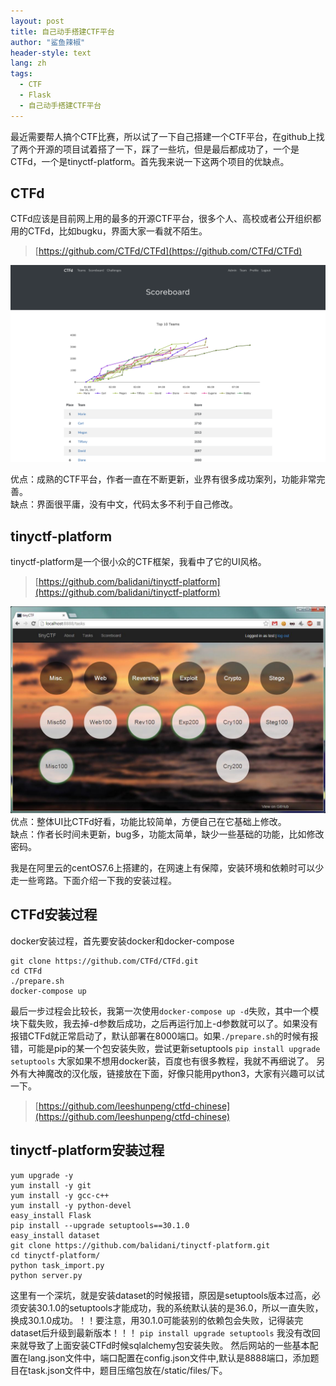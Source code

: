 ```yaml
---
layout: post
title: 自己动手搭建CTF平台
author: "鲨鱼辣椒"
header-style: text
lang: zh
tags:
  - CTF
  - Flask
  - 自己动手搭建CTF平台
---
```


最近需要帮人搞个CTF比赛，所以试了一下自己搭建一个CTF平台，在github上找了两个开源的项目试着搭了一下，踩了一些坑，但是最后都成功了，一个是CTFd，一个是tinyctf-platform。首先我来说一下这两个项目的优缺点。
## CTFd
CTFd应该是目前网上用的最多的开源CTF平台，很多个人、高校或者公开组织都用的CTFd，比如bugku，界面大家一看就不陌生。

> [https://github.com/CTFd/CTFd](https://github.com/CTFd/CTFd) 

![](/img/in-post/post-自己动手搭建CTF平台/CTFd.png) 

优点：成熟的CTF平台，作者一直在不断更新，业界有很多成功案列，功能非常完善。  
缺点：界面很平庸，没有中文，代码太多不利于自己修改。

## tinyctf-platform
tinyctf-platform是一个很小众的CTF框架，我看中了它的UI风格。

> [https://github.com/balidani/tinyctf-platform](https://github.com/balidani/tinyctf-platform)   

![](/img/in-post/post-自己动手搭建CTF平台/tinyctf.jpg) 
优点：整体UI比CTFd好看，功能比较简单，方便自己在它基础上修改。  
缺点：作者长时间未更新，bug多，功能太简单，缺少一些基础的功能，比如修改密码。

我是在阿里云的centOS7.6上搭建的，在网速上有保障，安装环境和依赖时可以少走一些弯路。下面介绍一下我的安装过程。

## CTFd安装过程
    
docker安装过程，首先要安装docker和docker-compose
```
git clone https://github.com/CTFd/CTFd.git
cd CTFd
./prepare.sh
docker-compose up
```
最后一步过程会比较长，我第一次使用`docker-compose up -d`失败，其中一个模块下载失败，我去掉-d参数后成功，之后再运行加上-d参数就可以了。如果没有报错CTFd就正常启动了，默认部署在8000端口。如果`./prepare.sh`的时候有报错，可能是pip的某一个包安装失败，尝试更新setuptools `pip install upgrade setuptools`
大家如果不想用docker装，百度也有很多教程，我就不再细说了。
另外有大神魔改的汉化版，链接放在下面，好像只能用python3，大家有兴趣可以试一下。  

> [https://github.com/leeshunpeng/ctfd-chinese](https://github.com/leeshunpeng/ctfd-chinese)  

## tinyctf-platform安装过程
```
yum upgrade -y
yum install -y git
yum install -y gcc-c++
yum install -y python-devel
easy_install Flask
pip install --upgrade setuptools==30.1.0
easy_install dataset
git clone https://github.com/balidani/tinyctf-platform.git
cd tinyctf-platform/
python task_import.py
python server.py
```
这里有一个深坑，就是安装dataset的时候报错，原因是setuptools版本过高，必须安装30.1.0的setuptools才能成功，我的系统默认装的是36.0，所以一直失败，换成30.1.0成功。！！要注意，用30.1.0可能装别的依赖包会失败，记得装完dataset后升级到最新版本！！！ `pip install upgrade setuptools` 我没有改回来就导致了上面安装CTFd时候sqlalchemy包安装失败。
然后网站的一些基本配置在lang.json文件中，端口配置在config.json文件中,默认是8888端口，添加题目在task.json文件中，题目压缩包放在/static/files/下。
